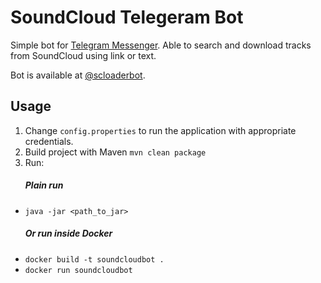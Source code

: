# SoundCloud Telegeram Bot
Simple bot for [Telegram Messenger](https://telegram.org/). 
Able to search and download tracks from SoundCloud using link or text.

Bot is available at [@scloaderbot](https://t.me/scloaderbot).

## Usage
1. Change ```config.properties``` to run the application with appropriate credentials.
2. Build project with Maven ```mvn clean package``` 
3. Run:
    ##### Plain run
- ```java -jar <path_to_jar>```
    ##### Or run inside Docker
- ```docker build -t soundcloudbot .```
- ```docker run soundcloudbot```
